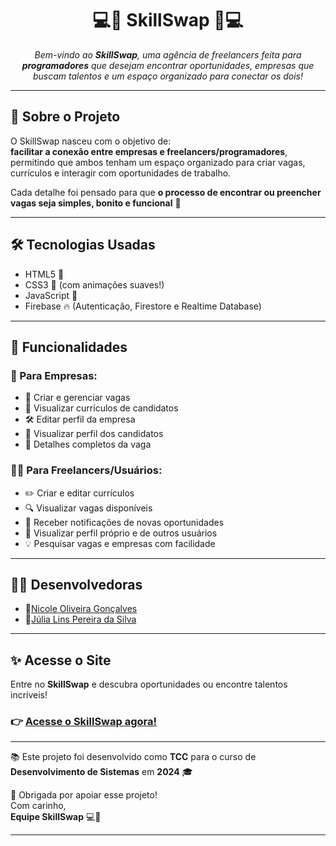 <h1 align="center">💻💜 SkillSwap 💜💻</h1>

<p align="center">
  <em>Bem-vindo ao <strong>SkillSwap</strong>, uma agência de freelancers feita para <strong>programadores</strong> que desejam encontrar oportunidades, empresas que buscam talentos e um espaço organizado para conectar os dois!</em>
</p>

<hr>

<h2>🌟 Sobre o Projeto</h2>
<p>O SkillSwap nasceu com o objetivo de:<br>
<strong>facilitar a conexão entre empresas e freelancers/programadores</strong>, permitindo que ambos tenham um espaço organizado para criar vagas, currículos e interagir com oportunidades de trabalho.</p>

<p>Cada detalhe foi pensado para que <strong>o processo de encontrar ou preencher vagas seja simples, bonito e funcional</strong> 🚀</p>

<hr>

<h2>🛠️ Tecnologias Usadas</h2>
<ul>
  <li>HTML5 💜</li>
  <li>CSS3 💜 (com animações suaves!)</li>
  <li>JavaScript 💜</li>
  <li>Firebase 🔥 (Autenticação, Firestore e Realtime Database)</li>
</ul>

<hr>

<h2>💼 Funcionalidades</h2>

<h3>🏢 Para Empresas:</h3>
<ul>
  <li>📝 Criar e gerenciar vagas</li>
  <li>📄 Visualizar currículos de candidatos</li>
  <li>🛠️ Editar perfil da empresa</li>
  <li>👀 Visualizar perfil dos candidatos</li>
  <li>📌 Detalhes completos da vaga</li>
</ul>

<h3>👨‍💻 Para Freelancers/Usuários:</h3>
<ul>
  <li>✏️ Criar e editar currículos</li>
  <li>🔍 Visualizar vagas disponíveis</li>
  <li>🔔 Receber notificações de novas oportunidades</li>
  <li>👤 Visualizar perfil próprio e de outros usuários</li>
  <li>💡 Pesquisar vagas e empresas com facilidade</li>
</ul>

<hr>

<h2>👩‍💻 Desenvolvedoras</h2>
<ul>
  <li>💜<a href="https://github.com/NicoleOG12" target="_blank" rel="noopener noreferrer">Nicole Oliveira Gonçalves</a></li>
  <li>💜<a href="https://github.com/linsjulia" target="_blank" rel="noopener noreferrer">Júlia Lins Pereira da Silva</a></li>
</ul>

<hr>

<h2>✨ Acesse o Site</h2>
<p>Entre no <strong>SkillSwap</strong> e descubra oportunidades ou encontre talentos incríveis!</p>
<h3>👉 <a href="https://skill-swap-site.vercel.app/" target="_blank" rel="noopener noreferrer">Acesse o SkillSwap agora!</a></h3>

<hr>

<p>📚 Este projeto foi desenvolvido como  <strong>TCC</strong> para o curso de <strong>Desenvolvimento de Sistemas</strong> em  <strong>2024</strong> 🎓</p>
<p>💜 Obrigada por apoiar esse projeto!<br>
Com carinho,<br>
<strong>Equipe SkillSwap</strong> 💻💜</p>

<hr>
